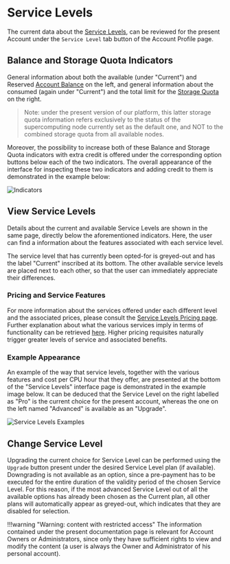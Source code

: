 # Service Levels

The current data about the [Service Levels](../service-levels.md), can be reviewed for the present Account under the `Service Level` tab button  <i class="zmdi zmdi-layers zmdi-hc-border"></i> of the Account Profile page. 

## Balance and Storage Quota Indicators

General information about both the available (under "Current") and Reserved [Account Balance](../balance.md) on the left, and general information about the consumed (again under "Current") and the total limit for the [Storage Quota](../quota.md) on the right.

> Note: under the present version of our platform, this latter storage quota information refers exclusively to the status of the supercomputing node currently set as the default one, and NOT to the combined storage quota from all available nodes.

Moreover, the possibility to increase both of these Balance and Storage Quota indicators with extra credit is offered under the corresponding option buttons below each of the two indicators. The overall appearance of the interface for inspecting these two indicators and adding credit to them is demonstrated in the example below:

![Indicators](/images/indicators.png "Indicators")

## View Service Levels

Details about the current and available Service Levels are shown in the same page, directly below the aforementioned indicators. Here, the user can find a information about the features associated with each service level. 

The service level that has currently been opted-for is greyed-out and has the label "Current" inscribed at its bottom. The other available service levels are placed next to each other, so that the user can immediately appreciate their differences.  

### Pricing and Service Features

For more information about the services offered under each different level and the associated prices, please consult the [Service Levels Pricing page](../../pricing/service-levels.md). Further explanation about what the various services imply in terms of functionality can be retrieved [here](../service-levels.md). Higher pricing requisites naturally trigger greater levels of service and associated benefits.

### Example Appearance

An example of the way that service levels, together with the various features and cost per CPU hour that they offer, are presented at the bottom of the "Service Levels" interface page is demonstrated in the example image below. It can be deduced that the Service Level on the right labelled as "Pro" is the current choice for the present account, whereas the one on the left named "Advanced" is available as an "Upgrade".

![Service Levels Examples](/images/service-levels-examples.png "Service Levels Examples")


## Change Service Level

Upgrading the current choice for Service Level can be performed using the `Upgrade` button present under the desired Service Level plan (if available). Downgrading is not available as an option, since a pre-payment has to be executed for the entire duration of the validity period of the chosen Service Level. For this reason, if the most advanced Service Level out of all the available options has already been chosen as the Current plan, all other plans will automatically appear as greyed-out, which indicates that they are disabled for selection.

<!-- TODO: re-enable or remove
 
 In the same way as adding credit to the [Account Balance](../accounting/increase-balance.md), the user can select the option `Auto-renew` in order to safeguard this level of service before the validity period expires. The user should finally click on `Confirm` to make the payment and activate the new desired service level. 
 
 -->

!!!warning "Warning: content with restricted access"
    The information contained under the present documentation page is relevant for Account Owners or Administrators, since only they have sufficient rights to view and modify the content (a user is always the Owner and Administrator of his personal account).

